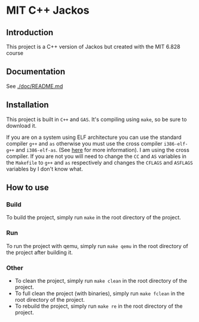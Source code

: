 # MIT C++ Jackos

## Introduction

This project is a C++ version of Jackos but created with the MIT 6.828 course

## Documentation

See [./doc/README.md](./doc/README.md)

## Installation

This project is built in `C++` and `GAS`. It's compiling using `make`, so be sure to download it.

If you are on a system using ELF architecture you can use the standard compiler `g++` and `as` otherwise you must use the cross compiler `i386-elf-g++` and `i386-elf-as`. (See [here](https://wiki.osdev.org/GCC_Cross-Compiler) for more information). I am using the cross compiler. If you are not you will need to change the `CC` and `AS` variables in the `Makefile` to `g++` and `as` respectively and changes the `CFLAGS` and `ASFLAGS` variables by I don't know what.

## How to use

### Build

To build the project, simply run `make` in the root directory of the project.

### Run

To run the project with qemu, simply run `make qemu` in the root directory of the project after building it.


### Other

- To clean the project, simply run `make clean` in the root directory of the project.
- To full clean the project (with binaries), simply run `make fclean` in the root directory of the project.
- To rebuild the project, simply run `make re` in the root directory of the project.
